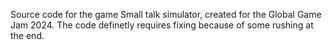 Source code for the game Small talk simulator, created for the Global Game Jam 2024.
The code definetly requires fixing because of some rushing at the end.
